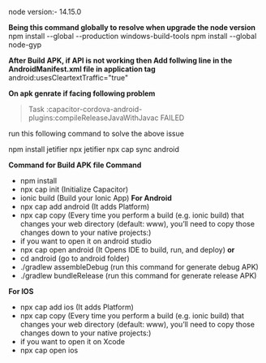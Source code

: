 node version:- 14.15.0

**Being this command globally  to resolve when upgrade the node version**
npm install --global --production windows-build-tools
npm install --global node-gyp



**After Build APK, if API is not working then Add follwing line in the  AndroidManifest.xml file in application tag**
android:usesCleartextTraffic="true"

**On apk genrate if facing following problem**
> Task :capacitor-cordova-android-plugins:compileReleaseJavaWithJavac FAILED

run this following command to solve the above issue

npm install jetifier
npx jetifier
npx cap sync android


**Command for Build APK file Command**
- npm install
- npx cap init  (Initialize Capacitor)
- ionic build  (Build your Ionic App)
**For Android**
- npx cap add android  (It adds Platform)
- npx cap copy  (Every time you perform a build (e.g. ionic build) that changes your web directory (default: www), you’ll need to copy those changes down to your native projects:)
- if you want to open it on android studio
- npx cap open android (It Opens IDE to build, run, and deploy)
**or**
- cd android  (go to android folder)
- ./gradlew assembleDebug  (run this command for generate debug APK)
- ./gradlew bundleRelease  (run this command for generate release APK)


**For IOS**
- npx cap add ios  (It adds Platform)
- npx cap copy  (Every time you perform a build (e.g. ionic build) that changes your web directory (default: www), you’ll need to copy those changes down to your native projects:)
- if you want to open it on Xcode
- npx cap open ios 
